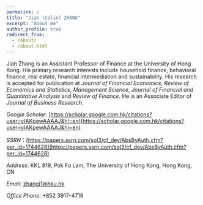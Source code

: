 ```yaml
---
permalink: /
title: "Jian (Colin) ZHANG"
excerpt: "About me"
author_profile: true
redirect_from: 
  - /about/
  - /about.html
---
```



Jian Zhang is an Assistant Professor of Finance at the University of Hong Kong. His primary research interests include household finance, behavioral finance, real estate, financial intermediation and sustainability. His research is accepted for publication at *Journal of Financial Economics*, *Review of Economics and Statistics*,  *Management Science*, *Journal of Financial and Quantitative Analysis* and *Review of Finance*. He is an Associate Editor of *Journal of Business Research*.

*Google Scholar*: [https://scholar.google.com.hk/citations?user=yIAKpewAAAAJ&hl=en](https://scholar.google.com.hk/citations?user=yIAKpewAAAAJ&hl=en)

*SSRN*：[https://papers.ssrn.com/sol3/cf_dev/AbsByAuth.cfm?per_id=1744628](https://papers.ssrn.com/sol3/cf_dev/AbsByAuth.cfm?per_id=1744628)

*Address*: KKL 819, Pok Fu Lam, The University of Hong Kong, Hong Kong, CN 

*Email*: zhangj1@hku.hk

*Office Phone*: +852 3917-4716
